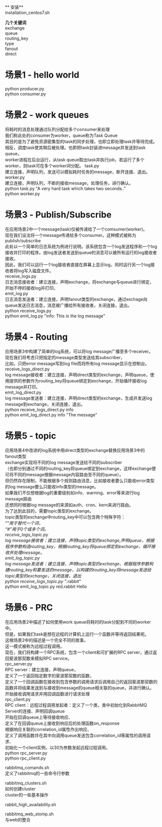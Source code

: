 
** 安装**   
installation_centos7.sh   

**几个关键词**     
exchange   
queue   
routing_key   
type   
    fanout   
    direct   


# 场景1 - hello world  
python producer.py  
python consumer.py  


# 场景2 - work queues  
将耗时的消息处理通过队列分配给多个consumer来处理   
我们称此处的consumer为worker，queue称为Task Queue   
其目的是为了避免资源密集型的task的同步处理，也即立即处理task并等待完成。    
相反，调度task使其稍后被处理。也即把task封装进message并发送到task queue，   
worker进程在后台运行，从task queue取出task并执行job，若运行了多个worker，则task可在多个worker间分配。
task.py   
建立连接，声明队列，发送可以模拟耗时任务的message，断开连接、退出。   
worker.py   
建立连接，声明队列，不断的接收message，处理任务，进行确认。   
python task.py "A very hard task which takes two seconds.."   
python worker.py   


# 场景3 - Publish/Subscribe
在应用场景2中一个message(task)仅被传递给了一个comsumer(worker)。   
现在我们设法将一个message传递给多个consumer。这种模式被称为publish/subscribe   
此处以一个简单的日志系统为例进行说明。该系统包含一个log发送程序和一个log接收并打印的程序。由log发送者发送到queue的消息可以被所有运行的log接收者接收。   
因此，我们可以运行一个log接收者直接在屏幕上显示log，同时运行另一个log接收者将log写入磁盘文件。   
receive_logs.py   
日志消息接收者：建立连接，声明exchange，将exchange与queue进行绑定，开始不停的接收log并打印。   
emit_log.py   
日志消息发送者：建立连接，声明fanout类型的exchange，通过exchage向queue发送日志消息，消息被广播给所有接收者，关闭连接，退出。   
python receive_logs.py   
python emit_log.py "info: This is the log message"   


# 场景4 - Routing    
应用场景3中构建了简单的log系统，可以将log message广播至多个receiver。     
现在我们将考虑只把指定的message类型发送给其subscriber，   
比如，只把error message写到log file而将所有log message显示在控制台。   
receive_logs_direct.py   
log message接收者：建立连接，声明direct类型的exchange，声明queue，使用提供的参数作为routing_key将queue绑定到exchange，开始循环接收log message并打印。   
emit_log_direct.py   
log message发送者：建立连接，声明direct类型的exchange，生成并发送log message到exchange，关闭连接，退出。   
python receive_logs_direct.py info   
python emit_log_direct.py info "The message"   


# 场景5 - topic   
应用场景4中改进的log系统中用direct类型的exchange替换应用场景3中的fanout类型   
exchange实现将不同的log message发送给不同的subscriber   
（也即分别通过不同的routing_key将queue绑定到exchange，这样exchange便可将不同的message根据message内容路由至不同的queue）。   
但仍然存在限制，不能根据多个规则路由消息，比如接收者要么只能收error类型的log message要么只能收info类型的message。   
如果我们不仅想根据log的重要级别如info、warning、error等来进行log message路由    
还想同时根据log message的来源如auth、cron、kern来进行路由。   
为了达到此目的，需要topic类型的exchange。   
topic类型的exchange中routing_key中可以包含两个特殊字符：   
“*”用于替代一个词，     
“#”用于0个或多个词。   
receive_logs_topic.py   
log message接收者：建立连接，声明topic类型的exchange,声明queue，根据程序参数构造routing_key，根据routing_key将queue绑定到exchange，循环接收并处理message。   
emit_log_topic.py   
log message发送者：建立连接、声明topic类型的exchange、根据程序参数构建routing_key和要发送的message，以构建的routing_key将message发送给topic类型的exchange，关闭连接，退出   
python receive_logs_topic.py "*.rabbit"   
python emit_log_topic.py red.rabbit Hello   


# 场景6 - PRC   
在应用场景2中描述了如何使用work queue将耗时的task分配到不同的worker中。   
但是，如果我们task是想在远程的计算机上运行一个函数并等待返回结果呢。   
这根场景2中的描述是一个完全不同的故事。   
这一模式被称为远程过程调用。   
现在，我们将构建一个RPC系统，包含一个client和可扩展的RPC server，通过返回斐波那契数来模拟RPC service。   
rpc_server.py   
RPC server：建立连接，声明queue，   
定义了一个返回指定数字的斐波那契数的函数，   
定义了一个回调函数在接收到包含参数的调用请求后调用自己的返回斐波那契数的函数并将结果发送到与接收到message的queue相关联的queue，并进行确认。   
开始接收调用请求并用回调函数进行请求处理   
rpc_client.py   
RPC client：远程过程调用发起者：定义了一个类，类中初始化到RabbitMQ Server的连接、声明回调queue   
开始在回调queue上等待接收响应、   
定义了在回调queue上接收到响应后的处理函数on_response   
根据响应关联的correlation_id属性作出响应、   
定义了调用函数并在其中向调用queue发送包含correlation_id等属性的调用请求、   
初始化一个client实例，以30为参数发起远程过程调用。   
python rpc_server.py   
python rpc_client.py   


rabbitmq_comands.sh   
    定义了rabbitmq的一些命令行参数   


rabbitmq_clusters.sh   
    如何创建cluster   
    cluster的一些基本操作   


rabbit_high_availability.sh   


rabbitmq_web_stomp.sh   
    与web的整合   

